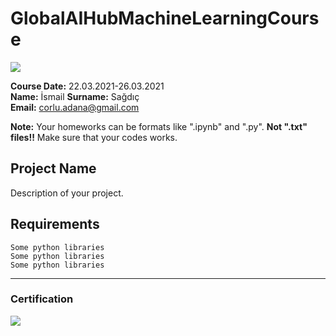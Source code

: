# GlobalAIHubMachineLearningCourse
![](img/newlogo.png)

**Course Date:** 22.03.2021-26.03.2021  
**Name:** İsmail 
**Surname:** Sağdıç  
**Email:** corlu.adana@gmail.com  

**Note:** Your homeworks can be formats like ".ipynb" and ".py". **Not ".txt" files!!** Make sure that your codes works.  

## Project Name
Description of your project.

## Requirements
```
Some python libraries
Some python libraries
Some python libraries
```
---

### Certification
![](img/TopLearnerCertificate.png)

